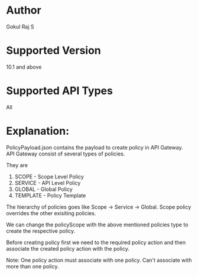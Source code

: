 # Author
Gokul Raj S

# Supported Version
10.1 and above

# Supported API Types
All

# Explanation: 
PolicyPayload.json contains the payload to create policy in API Gateway. API Gateway consist of several types of policies. 

They are
  1. SCOPE - Scope Level Policy
  2. SERVICE - API Level Policy
  3. GLOBAL - Global Policy
  4. TEMPLATE - Policy Template
  
The hierarchy of policies goes like Scope -> Service -> Global. Scope policy overrides the other exisiting policies.

We can change the policyScope with the above mentioned policies type to create the respective policy.

Before creating policy first we need to the required policy action and then associate the created policy action with the policy.

Note: One policy action must associate with one policy. Can't associate with more than one policy.
